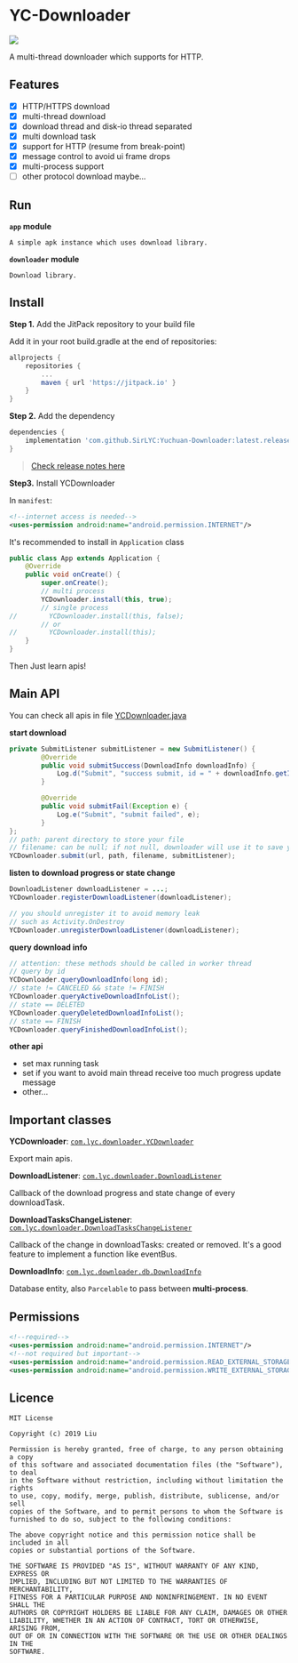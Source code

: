 # YC-Downloader

[![](https://jitpack.io/v/SirLYC/YC-Downloader.svg)](https://jitpack.io/#SirLYC/YC-Downloader)

A multi-thread downloader which supports for HTTP.

## Features
- [x] HTTP/HTTPS download
- [x] multi-thread download
- [x] download thread and disk-io thread separated
- [x] multi download task
- [x] support for HTTP (resume from break-point)
- [x] message control to avoid ui frame drops 
- [x] multi-process support
- [ ] other protocol download maybe...

## Run
**`app` module** 
    
    A simple apk instance which uses download library.

**`downloader` module**
    
    Download library.


## Install
**Step 1.** Add the JitPack repository to your build file

Add it in your root build.gradle at the end of repositories:

``` groovy
allprojects {
    repositories {
        ...
        maven { url 'https://jitpack.io' }
    }
}
```

**Step 2.** Add the dependency

``` groovy
dependencies {
    implementation 'com.github.SirLYC:Yuchuan-Downloader:latest.release'
}
```

> [Check release notes here](https://github.com/SirLYC/YC-Downloader/releases)

**Step3.** Install YCDownloader

In `manifest`:

``` xml
<!--internet access is needed-->
<uses-permission android:name="android.permission.INTERNET"/>
```

It's recommended to install in `Application` class

``` java
public class App extends Application {
    @Override
    public void onCreate() {
        super.onCreate();
        // multi process
        YCDownloader.install(this, true);
        // single process
//        YCDownloader.install(this, false);
        // or
//        YCDownloader.install(this);
    }
}
```

Then Just learn apis!

## Main API

You can check all apis in file [YCDownloader.java](https://github.com/SirLYC/YC-Downloader/blob/master/downloader/src/main/java/com/lyc/downloader/YCDownloader.java)


**start download**
``` java
private SubmitListener submitListener = new SubmitListener() {
        @Override
        public void submitSuccess(DownloadInfo downloadInfo) {
            Log.d("Submit", "success submit, id = " + downloadInfo.getId());
        }

        @Override
        public void submitFail(Exception e) {
            Log.e("Submit", "submit failed", e);
        }
};
// path: parent directory to store your file
// filename: can be null; if not null, downloader will use it to save your file
YCDownloader.submit(url, path, filename, submitListener);
``` 

**listen to download progress or state change**
``` java
DownloadListener downloadListener = ...;
YCDownloader.registerDownloadListener(downloadListener);

// you should unregister it to avoid memory leak
// such as Activity.OnDestroy
YCDownloader.unregisterDownloadListener(downloadListener);
```

**query download info**
``` java
// attention: these methods should be called in worker thread
// query by id
YCDownloader.queryDownloadInfo(long id);
// state != CANCELED && state != FINISH
YCDownloader.queryActiveDownloadInfoList();
// state == DELETED
YCDownloader.queryDeletedDownloadInfoList();
// state == FINISH
YCDownloader.queryFinishedDownloadInfoList();
```

**other api**
- set max running task
- set if you want to avoid main thread receive too much progress update message
- other... 


## Important classes

**YCDownloader**: [`com.lyc.downloader.YCDownloader`](https://github.com/SirLYC/YC-Downloader/blob/master/downloader/src/main/java/com/lyc/downloader/YCDownloader.java)

Export main apis. 

**DownloadListener**: [`com.lyc.downloader.DownloadListener`](https://github.com/SirLYC/YC-Downloader/blob/master/downloader/src/main/java/com/lyc/downloader/DownloadListener.java)

Callback of the download progress and state change of every downloadTask.

**DownloadTasksChangeListener**: [`com.lyc.downloader.DownloadTasksChangeListener`](https://github.com/SirLYC/YC-Downloader/blob/master/downloader/src/main/java/com/lyc/downloader/DownloadTasksChangeListener.java)

Callback of the change in downloadTasks: created or removed. It's a good feature to implement a function like eventBus.

**DownloadInfo**: [`com.lyc.downloader.db.DownloadInfo`](https://github.com/SirLYC/YC-Downloader/blob/master/downloader/src/main/java/com/lyc/downloader/db/DownloadInfo.java)

Database entity, also `Parcelable` to pass between **multi-process**.

## Permissions

```xml
<!--required-->
<uses-permission android:name="android.permission.INTERNET"/>
<!--not required but important-->
<uses-permission android:name="android.permission.READ_EXTERNAL_STORAGE"/>
<uses-permission android:name="android.permission.WRITE_EXTERNAL_STORAGE"/>
```


## Licence
```
MIT License

Copyright (c) 2019 Liu

Permission is hereby granted, free of charge, to any person obtaining a copy
of this software and associated documentation files (the "Software"), to deal
in the Software without restriction, including without limitation the rights
to use, copy, modify, merge, publish, distribute, sublicense, and/or sell
copies of the Software, and to permit persons to whom the Software is
furnished to do so, subject to the following conditions:

The above copyright notice and this permission notice shall be included in all
copies or substantial portions of the Software.

THE SOFTWARE IS PROVIDED "AS IS", WITHOUT WARRANTY OF ANY KIND, EXPRESS OR
IMPLIED, INCLUDING BUT NOT LIMITED TO THE WARRANTIES OF MERCHANTABILITY,
FITNESS FOR A PARTICULAR PURPOSE AND NONINFRINGEMENT. IN NO EVENT SHALL THE
AUTHORS OR COPYRIGHT HOLDERS BE LIABLE FOR ANY CLAIM, DAMAGES OR OTHER
LIABILITY, WHETHER IN AN ACTION OF CONTRACT, TORT OR OTHERWISE, ARISING FROM,
OUT OF OR IN CONNECTION WITH THE SOFTWARE OR THE USE OR OTHER DEALINGS IN THE
SOFTWARE.

```

